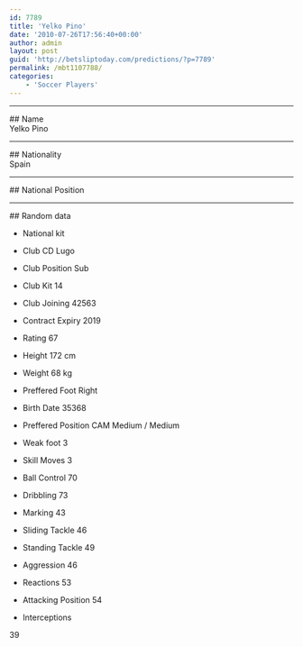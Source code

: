 ```yaml
---
id: 7789
title: 'Yelko Pino'
date: '2010-07-26T17:56:40+00:00'
author: admin
layout: post
guid: 'http://betsliptoday.com/predictions/?p=7789'
permalink: /mbt1107788/
categories:
    - 'Soccer Players'
---
```


- - - - - -

\## Name  
 Yelko Pino

- - - - - -

\## Nationality  
 Spain

- - - - - -

\## National Position

- - - - - -

\## Random data

- National kit
- Club
 CD Lugo

- Club Position
 Sub

- Club Kit
 14

- Club Joining
 42563

- Contract Expiry
 2019

- Rating
 67

- Height
 172 cm

- Weight
 68 kg

- Preffered Foot
 Right

- Birth Date
 35368

- Preffered Position
 CAM Medium / Medium

- Weak foot
 3

- Skill Moves
 3

- Ball Control
 70

- Dribbling
 73

- Marking
 43

- Sliding Tackle
 46

- Standing Tackle
 49

- Aggression
 46

- Reactions
 53

- Attacking Position
 54

- Interceptions

 39